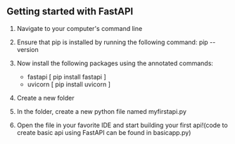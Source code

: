 Getting started with FastAPI
----------------------------

1. Navigate to your  computer's command line

2. Ensure that pip is installed by running the following command:
      pip --version

3. Now install the following packages using the annotated commands:
      - fastapi [ pip install fastapi ]
      - uvicorn [ pip install uvicorn ] 
      
3. Create a new folder
 
4. In the folder, create a new python file named myfirstapi.py

6. Open the file in your favorite IDE and start building your first api!(code to create basic api using FastAPI can be found in basicapp.py)

